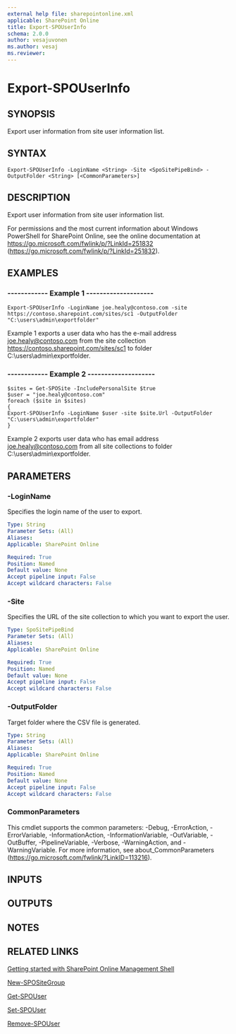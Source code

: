 ```yaml
---
external help file: sharepointonline.xml
applicable: SharePoint Online
title: Export-SPOUserInfo
schema: 2.0.0
author: vesajuvonen
ms.author: vesaj
ms.reviewer:
---
```


# Export-SPOUserInfo

## SYNOPSIS
Export user information from site user information list.

## SYNTAX

```
Export-SPOUserInfo -LoginName <String> -Site <SpoSitePipeBind> -OutputFolder <String> [<CommonParameters>]
```

## DESCRIPTION
Export user information from site user information list.

For permissions and the most current information about Windows PowerShell for SharePoint Online, see the online documentation at https://go.microsoft.com/fwlink/p/?LinkId=251832 (https://go.microsoft.com/fwlink/p/?LinkId=251832).

## EXAMPLES

###   ------------ Example 1 --------------------
```
Export-SPOUserInfo -LoginName joe.healy@contoso.com -site https://contoso.sharepoint.com/sites/sc1 -OutputFolder "C:\users\admin\exportfolder"
```
Example 1 exports a user data who has the e-mail address joe.healy@contoso.com from the site collection https://contoso.sharepoint.com/sites/sc1 to folder C:\users\admin\exportfolder.


###   ------------ Example 2 --------------------
```
$sites = Get-SPOSite -IncludePersonalSite $true
$user = "joe.healy@contoso.com"
foreach ($site in $sites)
{
Export-SPOUserInfo -LoginName $user -site $site.Url -OutputFolder
"C:\users\admin\exportfolder"
}
```
Example 2 exports user data who has email address joe.healy@contoso.com from all site collections to folder C:\users\admin\exportfolder.

## PARAMETERS

### -LoginName
Specifies the login name of the user to export.

```yaml
Type: String
Parameter Sets: (All)
Aliases: 
Applicable: SharePoint Online

Required: True
Position: Named
Default value: None
Accept pipeline input: False
Accept wildcard characters: False
```

### -Site
Specifies the URL of the site collection to which you want to export the user.

```yaml
Type: SpoSitePipeBind
Parameter Sets: (All)
Aliases: 
Applicable: SharePoint Online

Required: True
Position: Named
Default value: None
Accept pipeline input: False
Accept wildcard characters: False
```

### -OutputFolder
Target folder where the CSV file is generated.

```yaml
Type: String
Parameter Sets: (All)
Aliases: 
Applicable: SharePoint Online

Required: True
Position: Named
Default value: None
Accept pipeline input: False
Accept wildcard characters: False
```

### CommonParameters
This cmdlet supports the common parameters: -Debug, -ErrorAction, -ErrorVariable, -InformationAction, -InformationVariable, -OutVariable, -OutBuffer, -PipelineVariable, -Verbose, -WarningAction, and -WarningVariable. For more information, see about_CommonParameters (https://go.microsoft.com/fwlink/?LinkID=113216).

## INPUTS

## OUTPUTS

## NOTES

## RELATED LINKS

[Getting started with SharePoint Online Management Shell](https://docs.microsoft.com/powershell/sharepoint/sharepoint-online/connect-sharepoint-online?view=sharepoint-ps)

[New-SPOSiteGroup](New-SPOSiteGroup.md)

[Get-SPOUser](Get-SPOUser.md)

[Set-SPOUser](Set-SPOUser.md)

[Remove-SPOUser](Remove-SPOUser.md)
